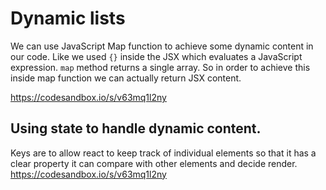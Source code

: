 # Dynamic lists

We can use JavaScript Map function to achieve some dynamic content in our code.
Like we used `{}` inside the JSX which evaluates a JavaScript expression.
`map` method returns a single array. So in order to achieve this inside map function we can actually return JSX content.

https://codesandbox.io/s/v63mq1l2ny

## Using state to handle dynamic content.

Keys are to allow react to keep track of individual elements so that it has a clear property it can compare with other elements and decide render.
https://codesandbox.io/s/v63mq1l2ny